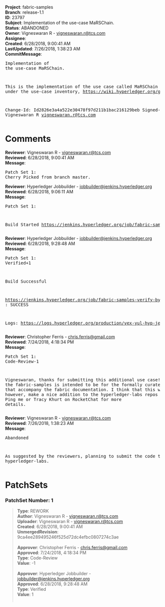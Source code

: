 <strong>Project</strong>: fabric-samples<br><strong>Branch</strong>: release-1.1<br><strong>ID</strong>: 23797<br><strong>Subject</strong>: Implementation of the use-case MaRSChain.<br><strong>Status</strong>: ABANDONED<br><strong>Owner</strong>: Vigneswaran R - vigneswaran.r@tcs.com<br><strong>Assignee</strong>:<br><strong>Created</strong>: 6/28/2018, 9:00:41 AM<br><strong>LastUpdated</strong>: 7/26/2018, 1:38:23 AM<br><strong>CommitMessage</strong>:<br><pre>Implementation of the use-case MaRSChain.

This is the implementation of the use case called MaRSChain listed under the use-case inventory,
https://wiki.hyperledger.org/groups/requirements/use-case-inventory

Change-Id: Id2826e3a4a522e30478f97d211b1bac216129beb
Signed-off-by: Vigneswaran R <vigneswaran.r@tcs.com>
</pre><h1>Comments</h1><strong>Reviewer</strong>: Vigneswaran R - vigneswaran.r@tcs.com<br><strong>Reviewed</strong>: 6/28/2018, 9:00:41 AM<br><strong>Message</strong>: <pre>Patch Set 1: Cherry Picked from branch master.</pre><strong>Reviewer</strong>: Hyperledger Jobbuilder - jobbuilder@jenkins.hyperledger.org<br><strong>Reviewed</strong>: 6/28/2018, 9:06:11 AM<br><strong>Message</strong>: <pre>Patch Set 1:

Build Started https://jenkins.hyperledger.org/job/fabric-samples-verify-byfn-release-1.1-x86_64/2/</pre><strong>Reviewer</strong>: Hyperledger Jobbuilder - jobbuilder@jenkins.hyperledger.org<br><strong>Reviewed</strong>: 6/28/2018, 9:28:48 AM<br><strong>Message</strong>: <pre>Patch Set 1: Verified+1

Build Successful 

https://jenkins.hyperledger.org/job/fabric-samples-verify-byfn-release-1.1-x86_64/2/ : SUCCESS

Logs: https://logs.hyperledger.org/production/vex-yul-hyp-jenkins-3/fabric-samples-verify-byfn-release-1.1-x86_64/2</pre><strong>Reviewer</strong>: Christopher Ferris - chris.ferris@gmail.com<br><strong>Reviewed</strong>: 7/24/2018, 4:18:34 PM<br><strong>Message</strong>: <pre>Patch Set 1: Code-Review-1

Vigneswaran, thanks for submitting this additional use case! However, the fabric-samples is intended to be for the formally curated tutorials that accompany the fabric documentation. I think that this would, however, make a nice addition to the hyperledger-labs repos https://wiki.hyperledger.org/labs. Ping me or Tracy Khurt on RocketChat for more details.</pre><strong>Reviewer</strong>: Vigneswaran R - vigneswaran.r@tcs.com<br><strong>Reviewed</strong>: 7/26/2018, 1:38:23 AM<br><strong>Message</strong>: <pre>Abandoned

As suggested by the reviewers, planning to submit the code to hyperledger-labs.</pre><h1>PatchSets</h1><h3>PatchSet Number: 1</h3><blockquote><strong>Type</strong>: REWORK<br><strong>Author</strong>: Vigneswaran R - vigneswaran.r@tcs.com<br><strong>Uploader</strong>: Vigneswaran R - vigneswaran.r@tcs.com<br><strong>Created</strong>: 6/28/2018, 9:00:41 AM<br><strong>UnmergedRevision</strong>: 9ca4ee289495246f525d72dc4efbc0807274c3ae<br><br><strong>Approver</strong>: Christopher Ferris - chris.ferris@gmail.com<br><strong>Approved</strong>: 7/24/2018, 4:18:34 PM<br><strong>Type</strong>: Code-Review<br><strong>Value</strong>: -1<br><br><strong>Approver</strong>: Hyperledger Jobbuilder - jobbuilder@jenkins.hyperledger.org<br><strong>Approved</strong>: 6/28/2018, 9:28:48 AM<br><strong>Type</strong>: Verified<br><strong>Value</strong>: 1<br><br></blockquote>